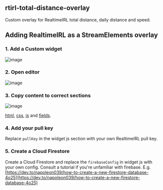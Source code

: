 ## rtirl-total-distance-overlay

Custom overlay for RealtimeIRL total distance, daily distance and speed.

## Adding RealtimeIRL as a StreamElements overlay

### 1. Add a Custom widget
![image](https://user-images.githubusercontent.com/33045386/170847810-955cc295-b973-4cbf-a2b3-e746b55a7c12.png)

### 2. Open editor
![image](https://user-images.githubusercontent.com/33045386/170847822-740dc34a-3c5d-44d0-a761-61de5124b5cc.png)

### 3. Copy content to correct sections
![image](https://user-images.githubusercontent.com/33045386/170847832-70ea6475-f83e-4b89-8287-59493656e2ca.png)

[html](https://github.com/atarvainen/rtirl-total-distance-overlay/blob/main/widgetHtml.html), [css](https://github.com/atarvainen/rtirl-total-distance-overlay/blob/main/widgetStyles.css), [js](https://github.com/atarvainen/rtirl-total-distance-overlay/blob/main/widgetJs.js) and [fields](https://github.com/atarvainen/rtirl-total-distance-overlay/blob/main/fields.json).

### 4. Add your pull key
Replace `pullKey` in the widget js section with your own RealtimeIRL pull key.

### 5. Create a Cloud Firestore
Create a Cloud Firestore and replace the `firebaseConfig` in widget js with your own config. Consult a tutorial if you're unfamiliar with firebase. E.g. [https://dev.to/napoleon039/how-to-create-a-new-firestore-database-4o25](https://dev.to/napoleon039/how-to-create-a-new-firestore-database-4o25)

